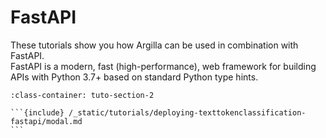 # FastAPI

These tutorials show you how Argilla can be used in combination with FastAPI.\
FastAPI is a modern, fast (high-performance), web framework for building APIs with Python 3.7+ based on standard Python type hints.

````{grid} 1 1 2 2
:class-container: tuto-section-2

```{include} /_static/tutorials/deploying-texttokenclassification-fastapi/modal.md
```
````